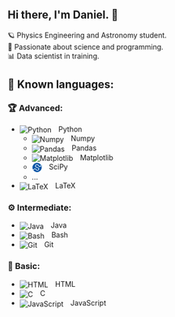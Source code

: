 ## Hi there, I'm Daniel. 👋

🪐 Physics Engineering and Astronomy student.  
🔬 Passionate about science and programming.  
📊 Data scientist in training.

## 🧠 Known languages:

### 🏆 Advanced:
<ul>
  <li>
    <img src="https://cdn.jsdelivr.net/gh/devicons/devicon/icons/python/python-original.svg" 
         alt="Python" width="20" height="20" style="vertical-align: middle;"/>
    <span style="margin-left: 10px;">Python</span>
    <ul>
      <li>
        <img src="https://cdn.jsdelivr.net/gh/devicons/devicon/icons/numpy/numpy-original.svg" 
             alt="Numpy" width="20" height="20" style="vertical-align: middle;"/>
        <span style="margin-left: 10px;">Numpy</span>
      </li>
      <li>
        <img src="https://cdn.jsdelivr.net/gh/devicons/devicon/icons/pandas/pandas-original.svg" 
             alt="Pandas" width="20" height="20" style="vertical-align: middle;"/>
        <span style="margin-left: 10px;">Pandas</span>
      </li>
      <li>
        <img src="https://cdn.jsdelivr.net/gh/devicons/devicon/icons/matplotlib/matplotlib-original.svg" 
             alt="Matplotlib" width="20" height="20" style="vertical-align: middle;"/>
        <span style="margin-left: 10px;">Matplotlib</span>
      </li>
      <li>
        <img src="https://raw.githubusercontent.com/scipy/scipy/main/doc/source/_static/logo.svg" 
             alt="SciPy" width="20" height="20" style="vertical-align: middle;"/>
        <span style="margin-left: 10px;">SciPy</span>
      </li>
      <li>...</li>
    </ul>
  </li>
  <li>
    <img src="https://cdn.jsdelivr.net/gh/devicons/devicon/icons/latex/latex-original.svg" 
         alt="LaTeX" width="30" height="30" style="vertical-align: middle;"/>
    <span style="margin-left: 10px;">LaTeX</span>
  </li>
</ul>

### ⚙️ Intermediate:
<ul>
  <li>
    <img src="https://cdn.jsdelivr.net/gh/devicons/devicon/icons/java/java-original.svg" 
         alt="Java" width="20" height="20" style="vertical-align: middle;"/>
    <span style="margin-left: 10px;">Java</span>
  </li>
  <li>
    <img src="https://cdn.jsdelivr.net/gh/devicons/devicon/icons/bash/bash-original.svg" 
         alt="Bash" width="20" height="20" style="vertical-align: middle;"/>
    <span style="margin-left: 10px;">Bash</span>
  </li>
  <li>
    <img src="https://cdn.jsdelivr.net/gh/devicons/devicon/icons/git/git-original.svg" 
         alt="Git" width="20" height="20" style="vertical-align: middle;"/>
    <span style="margin-left: 10px;">Git</span>
  </li>
</ul>

### 🐣 Basic:
<ul>
  <li>
    <img src="https://cdn.jsdelivr.net/gh/devicons/devicon/icons/html5/html5-original.svg" 
         alt="HTML" width="20" height="20" style="vertical-align: middle;"/>
    <span style="margin-left: 10px;">HTML</span>
  </li>
  <li>
    <img src="https://cdn.jsdelivr.net/gh/devicons/devicon/icons/c/c-original.svg" 
         alt="C" width="20" height="20" style="vertical-align: middle;"/>
    <span style="margin-left: 10px;">C</span>
  </li>
  <li>
    <img src="https://cdn.jsdelivr.net/gh/devicons/devicon/icons/javascript/javascript-original.svg" 
         alt="JavaScript" width="20" height="20" style="vertical-align: middle;"/>
    <span style="margin-left: 10px;">JavaScript</span>
  </li>
</ul>
